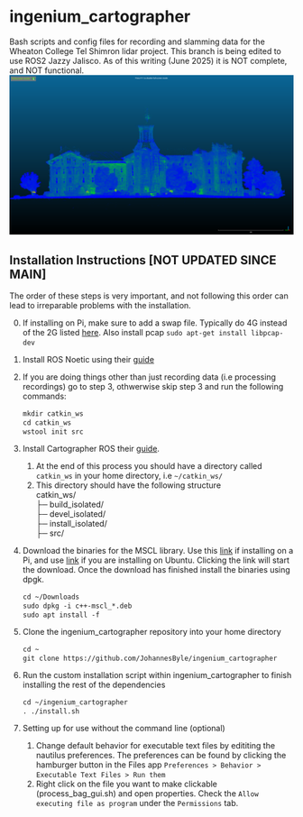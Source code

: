 # ingenium_cartographer
Bash scripts and config files for recording and slamming data for the Wheaton College Tel Shimron lidar project. This branch is being edited to use ROS2 Jazzy Jalisco. As of this writing (June 2025) it is NOT complete, and NOT functional. 
![Screenshot](blanchard.png)

## Installation Instructions [NOT UPDATED SINCE MAIN]
The order of these steps is very important, and not following this order can lead to irreparable problems with the installation.

0. If installing on Pi, make sure to add a swap file. Typically do 4G instead of the 2G listed [here](https://linuxize.com/post/how-to-add-swap-space-on-ubuntu-20-04/). Also install pcap `sudo apt-get install libpcap-dev`

1. Install ROS Noetic using their [guide](http://wiki.ros.org/noetic/Installation/Ubuntu)
2. If you are doing things other than just recording data (i.e processing recordings) go to step 3, othwerwise skip step 3 and run the following commands:
    ```
    mkdir catkin_ws
    cd catkin_ws
    wstool init src
    ```
3. Install Cartographer ROS their [guide](https://google-cartographer-ros.readthedocs.io/en/latest/compilation.html). 
    1. At the end of this process you should have a directory called `catkin_ws` in your home directory, i.e `~/catkin_ws/`
    2. This directory should have the following structure\
      catkin_ws/\
      ├─ build_isolated/\
      ├─ devel_isolated/\
      ├─ install_isolated/\
      ├─ src/
4. Download the binaries for the MSCL library. Use this [link](https://github.com/LORD-MicroStrain/MSCL/releases/download/v61.1.6/c++-mscl_61.1.6_armhf.deb) if installing on a Pi, and use [link](https://github.com/LORD-MicroStrain/MSCL/releases/download/v61.1.6/c++-mscl_61.1.6_amd64.deb) if you are installing on Ubuntu. Clicking the link will start the download. Once the download has finished install the binaries using dpgk.
    ```
    cd ~/Downloads
    sudo dpkg -i c++-mscl_*.deb
    sudo apt install -f     
    ```
5. Clone the ingenium_cartographer repository into your home directory
    ```
    cd ~
    git clone https://github.com/JohannesByle/ingenium_cartographer
    ```
6. Run the custom installation script within ingenium_cartographer to finish installing the rest of the dependencies
    ```
    cd ~/ingenium_cartographer
    . ./install.sh
    ```
7. Setting up for use without the command line (optional)
    1. Change default behavior for executable text files by edititing the nautilus preferences. The preferences can be found by clicking the hamburger button in the Files app `Preferences > Behavior > Executable Text Files > Run them`
    2. Right click on the file you want to make clickable (process_bag_gui.sh) and open properties. Check the `Allow executing file as program` under the `Permissions` tab.
